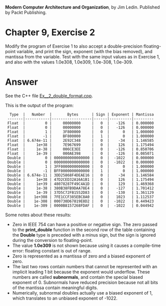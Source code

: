__Modern Computer Architecture and Organization__, by Jim Ledin. Published by Packt Publishing.
# Chapter 9, Exercise 2

Modify the program of Exercise 1 to also accept a double-precision floating-point variable, and print the sign, exponent (with the bias removed), and mantissa from the variable. Test with the same input values as in Exercise 1, and also with the values 1.0e308, 1.0e309, 1.0e-308, 1.0e-309.

# Answer
See the C++ file [Ex__2_double_format.cpp](src/Ex__2_double_format.cpp).

This is the output of the program:
```
  Type  |   Number  |       Bytes      | Sign | Exponent | Mantissa
 -------|-----------|------------------|------|----------|---------
 Float  |         0 |     00000000     |   0  |   -126   | 0.000000
 Float  |         0 |     00000000     |   0  |   -126   | 0.000000
 Float  |         1 |     3F800000     |   0  |      0   | 1.000000
 Float  |        -1 |     BF800000     |   1  |      0   | 1.000000
 Float  | 6.674e-11 |     2E92C348     |   0  |    -34   | 1.146585
 Float  |     1e+38 |     7E967699     |   0  |    126   | 1.175494
 Float  |     1e-38 |     006CE3EE     |   0  |   -126   | 0.850706
 Float  |     1e-39 |     000AE398     |   0  |   -126   | 0.085071
 Double |         0 | 0000000000000000 |   0  |  -1022   | 0.000000
 Double |         0 | 0000000000000000 |   0  |  -1022   | 0.000000
 Double |         1 | 3FF0000000000000 |   0  |      0   | 1.000000
 Double |        -1 | BFF0000000000000 |   1  |      0   | 1.000000
 Double | 6.674e-11 | 3DD25868F4DEAE16 |   0  |    -34   | 1.146584
 Double |     1e+38 | 47D2CED32A16A1B1 |   0  |    126   | 1.175494
 Double |     1e+39 | 48078287F49C4A1D |   0  |    129   | 1.469368
 Double |     1e-38 | 380B38FB9DAA78E4 |   0  |   -127   | 1.701412
 Double |     1e-39 | 37D5C72FB1552D83 |   0  |   -130   | 1.361129
 Double |    1e+308 | 7FE1CCF385EBC8A0 |   0  |   1023   | 1.112537
 Double |    1e-308 | 000730D67819E8D2 |   0  |  -1022   | 0.449423
 Double |    1e-309 | 0000B8157268FDAF |   0  |  -1022   | 0.044942
```
Some notes about these results:
* Zero in IEEE 754 can have a positive or negative sign. The zero passed to the **print_double** function in the second row of the table containing the **Double** type is preceded with a minus sign, but the sign is ignored during the conversion to floating-point.
* The value **1.0e309** is not shown because using it causes a compile-time error: floating constant is out of range.
* Zero is represented as a mantissa of zero and a biased exponent of zero.
* The last two rows contain numbers that cannot be represented with an implicit leading 1 bit because the exponent would underflow. These numbers are called **subnormals**, and contain the special biased exponent of 0. Subnormals have reduced precision because not all bits of the mantissa contain meaningful digits.
* Numerically, subnormal doubles actually use a biased exponent of 1, which translates to an unbiased exponent of -1022.